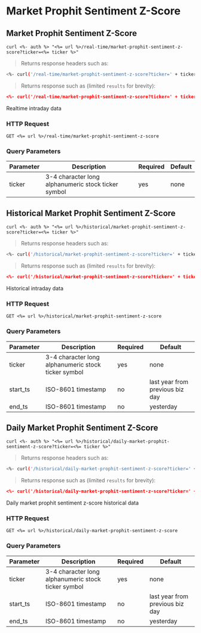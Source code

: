 
# Market Prophit Sentiment Z-Score


## Market Prophit Sentiment Z-Score

```shell
curl <%- auth %> "<%= url %>/real-time/market-prophit-sentiment-z-score?ticker=<%= ticker %>"
```

> Returns response headers such as:

```bash
<%- curl('/real-time/market-prophit-sentiment-z-score?ticker=' + ticker + ' -s -D- -o/dev/null') %>
```

> Returns response such as (limited `results` for brevity):

```json
<%- curl('/real-time/market-prophit-sentiment-z-score?ticker=' + ticker) %>
```

Realtime intraday data

### HTTP Request

`GET <%= url %>/real-time/market-prophit-sentiment-z-score`

### Query Parameters

Parameter | Description | Required | Default
--------- | ----------- | -------- | -------
ticker | 3-4 character long alphanumeric stock ticker symbol | yes | none



## Historical Market Prophit Sentiment Z-Score

```shell
curl <%- auth %> "<%= url %>/historical/market-prophit-sentiment-z-score?ticker=<%= ticker %>"
```

> Returns response headers such as:

```bash
<%- curl('/historical/market-prophit-sentiment-z-score?ticker=' + ticker + ' -s -D- -o/dev/null') %>
```

> Returns response such as (limited `results` for brevity):

```json
<%- curl('/historical/market-prophit-sentiment-z-score?ticker=' + ticker) %>
```

Historical intraday data

### HTTP Request

`GET <%= url %>/historical/market-prophit-sentiment-z-score`

### Query Parameters

Parameter | Description | Required | Default
--------- | ----------- | -------- | -------
ticker | 3-4 character long alphanumeric stock ticker symbol | yes | none
start_ts | ISO-8601 timestamp | no | last year from previous biz day
end_ts | ISO-8601 timestamp | no | yesterday


## Daily Market Prophit Sentiment Z-Score

```shell
curl <%- auth %> "<%= url %>/historical/daily-market-prophit-sentiment-z-score?ticker=<%= ticker %>"
```

> Returns response headers such as:

```bash
<%- curl('/historical/daily-market-prophit-sentiment-z-score?ticker=' + ticker + ' -s -D- -o/dev/null') %>
```

> Returns response such as (limited `results` for brevity):

```json
<%- curl('/historical/daily-market-prophit-sentiment-z-score?ticker=' + ticker) %>
```

Daily market prophit sentiment z-score historical data

### HTTP Request

`GET <%= url %>/historical/daily-market-prophit-sentiment-z-score`

### Query Parameters

Parameter | Description | Required | Default
--------- | ----------- | -------- | -------
ticker | 3-4 character long alphanumeric stock ticker symbol | yes | none
start_ts | ISO-8601 timestamp | no | last year from previous biz day
end_ts | ISO-8601 timestamp | no | yesterday
